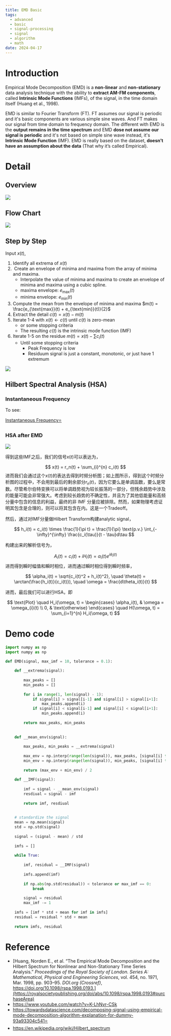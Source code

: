 ```yaml
---
title: EMD Basic
tags:
  - advanced
  - basic
  - signal-processing
  - signal
  - algorithm
  - math
date: 2024-04-17
---
```

# Introduction


Empirical Mode Decomposition (EMD) is a **non-linear** and **non-stationary** data analysis technique with the ability to **extract AM-FM components**, called **Intrinsic Mode Functions** (IMFs), of the signal, in the time domain itself (Huang et al., 1998).

EMD is similar to Fourier Transform (FT). FT assumes our signal is periodic and it's basic components are various simple sine waves. And FT makes our signal from time domain to frequency domain. The different with EMD is the **output remains in the time spectrum** and EMD **dose not assume our signal is periodic** and it's not based on simple sine wave instead, it's **Intrinsic Mode Function** (IMF).  EMD is really based on the dataset, **doesn’t have an assumption about the data** (That why it’s called Empirical).

# Detail

## Overview

![](signal_processing/algorithm/EMD/attachments/Pasted%20image%2020240417160805.png)

## Flow Chart

![](signal_processing/algorithm/EMD/attachments/Pasted%20image%2020240417160534.png)

## Step by Step

Input  $x(t)$,

1. Identify all extrema of $x(t)$
2.  Create an envelope of minima and maxima from the array of minima and maxima. 
	* Interpolate the value of minima and maxima to create an envelope of minima and maxima using a cubic 
	spline.
	* maxima envelope: $e_{\text{max}}(t)$
	* minima envelope: $e_{\text{min}}(t)$
3.  Compute the mean from the envelope of minima and maxima $m(t) = \frac{e_{\text{max}}(t) + e_{\text{min}}(t)}{2}$ 
4. Extract the detail $c(t) = x(t) - m(t)$
5. Iterate 1-4 with $x(t) \gets c(t)$ until $c(t)$ is zero-mean
	* or some stopping criteria
	* The resulting $c(t)$ is the intrinsic mode function (IMF)
6. Iterate 1-5 on the residue $m(t) = x(t) - \sum c_i(t)$
	* Until some stopping criteria
		* Peak Frequency is low
		* Residuum signal is just a constant, monotonic, or just have 1 extremum


![](signal_processing/algorithm/EMD/attachments/Pasted%20image%2020240417160436.png)


## Hilbert Spectral Analysis (HSA)

### Instantaneous Frequency

To see:

[Instantaneous Frequency⭐](signal_processing/basic_knowledge/instantaneous_frequency.md)

### HSA after EMD

![](signal_processing/algorithm/EMD/attachments/2d8bbe7b82ba09ec5220d81af8a5c22.jpg)

得到这些IMF之后，我们的信号$x(t)$可以表达为，

$$
x(t) = r_n(t) + \sum_{i}^{n} c_i(t)
$$
进而我们会通过这个$x(t)$的表达去得到时频分析图；如上图所示，得到这个时频分析图的过程中，不会用到最后的剩余部分$r_n(t)$，因为它要么是单调函数，要么是常数。尽管希尔伯特变换可以将单调趋势视为较长振荡的一部分，但残余趋势中涉及的能量可能会非常强大。考虑到较长趋势的不确定性，并且为了其他低能量和高频分量中包含的信息的利益，最终的非 IMF 分量应被排除。然而，如果物理考虑证明其包含是合理的，则可以将其包含在内。这是一个Tradeoff。

然后，通过对IMF分量做Hilbert Transform构建analytic signal，

$$
h_i(t) = c_i(t) \times \frac{1}{\pi t} = \frac{1}{\pi} \text{p.v.} \int_{-\infty}^{\infty} \frac{c_i(\tau)}{t - \tau}d\tau
$$

构建出来的解析信号为，

$$
A_i(t) = c_i(t) + iH_i(t) = \alpha_i(t) e^{i\theta_i(t)}
$$
进而得到瞬时幅值和瞬时相位，进而通过瞬时相位得到瞬时频率，

$$
\alpha_i(t) = \sqrt{c_i(t)^2 + h_i(t)^2}, \quad \theta(t) = \arctan(\frac{h_i(t)}{c_i(t)}), \quad \omega = \frac{d\theta_i(t)}{t}
$$

进而，最后我们可以进行HSA，即

$$
\text{Plot} \quad H_i(\omega, t) = \begin{cases}
\alpha_i(t), & \omega = \omega_{i}(t) \\
0, & \text{otherwise}
\end{cases}
\quad H(\omega, t) = \sum_{i=1}^{n} H_i(\omega, t)
$$


# Demo code


```python
import numpy as np
import numpy as np

def EMD(signal, max_imf = 10, tolerance = 0.1):
    
    def __extrema(signal):
        
        max_peaks = []
        min_peaks = []
        
        for i in range(1, len(signal) - 1):
            if signal[i] > signal[i-1] and signal[i] > signal[i+1]:
                max_peaks.append(i)
            if signal[i] < signal[i-1] and signal[i] < signal[i+1]:
                min_peaks.append(i)
                
        return max_peaks, min_peaks
    
    
    def __mean_env(signal):
        
        max_peaks, min_peaks = __extrema(signal)
        
        max_env = np.interp(range(len(signal)), max_peaks, [signal[i] for i in max_peaks])
        min_env = np.interp(range(len(signal)), min_peaks, [signal[i] for i in min_peaks])
        
        return (max_env + min_env) / 2
    
    def __IMF(signal):
        
        imf = signal - __mean_env(signal)
        resdiual = signal - imf
        
        return imf, resdiual
    
    
    # standardize the signal
    mean = np.mean(signal)
    std = np.std(signal)
    
    signal = (signal - mean) / std
    
    imfs = []
    
    while True:
        
        imf, residual = __IMF(signal)
        
        imfs.append(imf)
        
        if np.abs(np.std(residual)) < tolerance or max_imf == 0:
            break
        
        signal = residual
        max_imf -= 1
        
    imfs = [imf * std + mean for imf in imfs]
    residual = residual * std + mean
        
    return imfs, residual

```

# Reference

* [Huang, Norden E., et al. “The Empirical Mode Decomposition and the Hilbert Spectrum for Nonlinear and Non-Stationary Time Series Analysis.” _Proceedings of the Royal Society of London. Series A: Mathematical, Physical and Engineering Sciences_, vol. 454, no. 1971, Mar. 1998, pp. 903–95. _DOI.org (Crossref)_, https://doi.org/10.1098/rspa.1998.0193.](https://royalsocietypublishing.org/doi/abs/10.1098/rspa.1998.0193#purchaseArea)
* https://www.youtube.com/watch?v=K-LhNvr-CSk
* https://towardsdatascience.com/decomposing-signal-using-empirical-mode-decomposition-algorithm-explanation-for-dummy-93a93304c541⭐
* https://en.wikipedia.org/wiki/Hilbert_spectrum